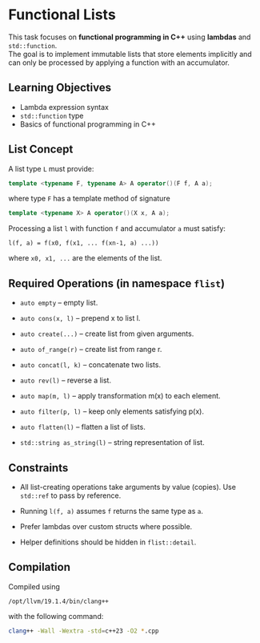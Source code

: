 # Functional Lists

This task focuses on **functional programming in C++** using **lambdas** and `std::function`.  
The goal is to implement immutable lists that store elements implicitly and can only be processed by applying a function with an accumulator.

## Learning Objectives
- Lambda expression syntax
- `std::function` type
- Basics of functional programming in C++

## List Concept
A list type `L` must provide:
```cpp
template <typename F, typename A> A operator()(F f, A a);
```
where type `F` has a template method of signature
```cpp
template <typename X> A operator()(X x, A a);
```
Processing a list `l` with function `f` and accumulator `a` must satisfy:
```
l(f, a) = f(x0, f(x1, ... f(xn-1, a) ...))
```
where `x0, x1, ...` are the elements of the list.


## Required Operations (in namespace `flist`)

- `auto empty` – empty list.

- `auto cons(x, l)` – prepend x to list l.

- `auto create(...)` – create list from given arguments.

- `auto of_range(r)` – create list from range r.

- `auto concat(l, k)` – concatenate two lists.

- `auto rev(l)` – reverse a list.

- `auto map(m, l)` – apply transformation m(x) to each element.

- `auto filter(p, l)` – keep only elements satisfying p(x).

- `auto flatten(l)` – flatten a list of lists.

- `std::string as_string(l)` – string representation of list.

## Constraints

- All list-creating operations take arguments by value (copies). Use `std::ref` to pass by reference.

- Running `l(f, a)` assumes `f` returns the same type as `a`.

- Prefer lambdas over custom structs where possible.

- Helper definitions should be hidden in `flist::detail`.

## Compilation
Compiled using
```
/opt/llvm/19.1.4/bin/clang++
```
with the following command:
```bash
clang++ -Wall -Wextra -std=c++23 -O2 *.cpp
```
